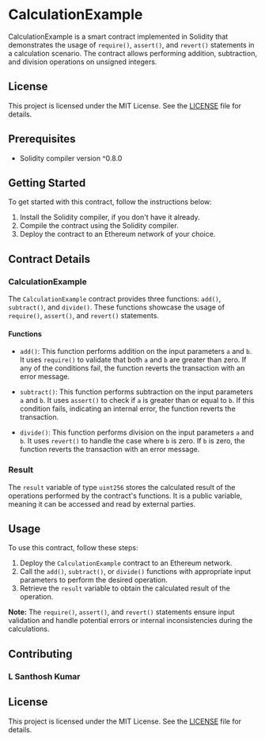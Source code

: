 # CalculationExample

CalculationExample is a smart contract implemented in Solidity that demonstrates the usage of `require()`, `assert()`, and `revert()` statements in a calculation scenario. The contract allows performing addition, subtraction, and division operations on unsigned integers.

## License

This project is licensed under the MIT License. See the [LICENSE](LICENSE) file for details.

## Prerequisites

- Solidity compiler version ^0.8.0

## Getting Started

To get started with this contract, follow the instructions below:

1. Install the Solidity compiler, if you don't have it already.
2. Compile the contract using the Solidity compiler.
3. Deploy the contract to an Ethereum network of your choice.

## Contract Details

### CalculationExample

The `CalculationExample` contract provides three functions: `add()`, `subtract()`, and `divide()`. These functions showcase the usage of `require()`, `assert()`, and `revert()` statements.

#### Functions

- `add()`: This function performs addition on the input parameters `a` and `b`. It uses `require()` to validate that both `a` and `b` are greater than zero. If any of the conditions fail, the function reverts the transaction with an error message.

- `subtract()`: This function performs subtraction on the input parameters `a` and `b`. It uses `assert()` to check if `a` is greater than or equal to `b`. If this condition fails, indicating an internal error, the function reverts the transaction.

- `divide()`: This function performs division on the input parameters `a` and `b`. It uses `revert()` to handle the case where `b` is zero. If `b` is zero, the function reverts the transaction with an error message.

### Result

The `result` variable of type `uint256` stores the calculated result of the operations performed by the contract's functions. It is a public variable, meaning it can be accessed and read by external parties.

## Usage

To use this contract, follow these steps:

1. Deploy the `CalculationExample` contract to an Ethereum network.
2. Call the `add()`, `subtract()`, or `divide()` functions with appropriate input parameters to perform the desired operation.
3. Retrieve the `result` variable to obtain the calculated result of the operation.

**Note:** The `require()`, `assert()`, and `revert()` statements ensure input validation and handle potential errors or internal inconsistencies during the calculations.

## Contributing

### L Santhosh Kumar

## License

This project is licensed under the MIT License. See the [LICENSE](LICENSE) file for details.
